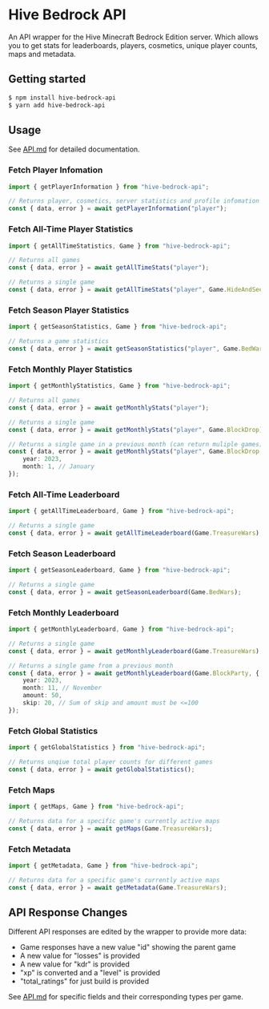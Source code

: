 # Hive Bedrock API

An API wrapper for the Hive Minecraft Bedrock Edition server. Which allows you to get stats for leaderboards, players, cosmetics, unique player counts, maps and metadata.

## Getting started

```bash
$ npm install hive-bedrock-api
$ yarn add hive-bedrock-api
```

## Usage

See [API.md](docs/API.md) for detailed documentation.

### Fetch Player Infomation

```ts
import { getPlayerInformation } from "hive-bedrock-api";

// Returns player, cosmetics, server statistics and profile infomation
const { data, error } = await getPlayerInformation("player");
```

### Fetch All-Time Player Statistics

```ts
import { getAllTimeStatistics, Game } from "hive-bedrock-api";

// Returns all games
const { data, error } = await getAllTimeStats("player");

// Returns a single game
const { data, error } = await getAllTimeStats("player", Game.HideAndSeek);
```

### Fetch Season Player Statistics

```ts
import { getSeasonStatistics, Game } from "hive-bedrock-api";

// Returns a game statistics
const { data, error } = await getSeasonStatistics("player", Game.BedWars);
```

### Fetch Monthly Player Statistics

```ts
import { getMonthlyStatistics, Game } from "hive-bedrock-api";

// Returns all games
const { data, error } = await getMonthlyStats("player");

// Returns a single game
const { data, error } = await getMonthlyStats("player", Game.BlockDrop);

// Returns a single game in a previous month (can return muliple games)
const { data, error } = await getMonthlyStats("player", Game.BlockDrop, {
    year: 2023,
    month: 1, // January
});
```

### Fetch All-Time Leaderboard

```ts
import { getAllTimeLeaderboard, Game } from "hive-bedrock-api";

// Returns a single game
const { data, error } = await getAllTimeLeaderboard(Game.TreasureWars);
```

### Fetch Season Leaderboard

```ts
import { getSeasonLeaderboard, Game } from "hive-bedrock-api";

// Returns a single game
const { data, error } = await getSeasonLeaderboard(Game.BedWars);
```

### Fetch Monthly Leaderboard

```ts
import { getMonthlyLeaderboard, Game } from "hive-bedrock-api";

// Returns a single game
const { data, error } = await getMonthlyLeaderboard(Game.TreasureWars);

// Returns a single game from a previous month
const { data, error } = await getMonthlyLeaderboard(Game.BlockParty, {
    year: 2023,
    month: 11, // November
    amount: 50,
    skip: 20, // Sum of skip and amount must be <=100
});
```

### Fetch Global Statistics

```ts
import { getGlobalStatistics } from "hive-bedrock-api";

// Returns unqiue total player counts for different games
const { data, error } = await getGlobalStatistics();
```

### Fetch Maps

```ts
import { getMaps, Game } from "hive-bedrock-api";

// Returns data for a specific game's currently active maps
const { data, error } = await getMaps(Game.TreasureWars);
```

### Fetch Metadata

```ts
import { getMetadata, Game } from "hive-bedrock-api";

// Returns data for a specific game's currently active maps
const { data, error } = await getMetadata(Game.TreasureWars);
```

## API Response Changes

Different API responses are edited by the wrapper to provide more data:

-   Game responses have a new value "id" showing the parent game
-   A new value for "losses" is provided
-   A new value for "kdr" is provided
-   "xp" is converted and a "level" is provided
-   "total_ratings" for just build is provided

See [API.md](docs/API.md#game-statistics-types) for specific fields and their corresponding types per game.
